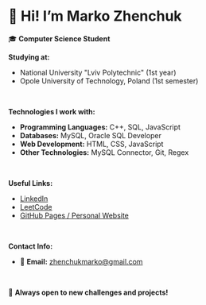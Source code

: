 # 👋 Hi! I’m Marko Zhenchuk  

🎓 **Computer Science Student**  

**Studying at:**  
- National University "Lviv Polytechnic" (1st year)  
- Opole University of Technology, Poland (1st semester)  

<br>

**Technologies I work with:**  
- **Programming Languages:** C++, SQL, JavaScript  
- **Databases:** MySQL, Oracle SQL Developer  
- **Web Development:** HTML, CSS, JavaScript  
- **Other Technologies:** MySQL Connector, Git, Regex  

<br>

**Useful Links:**  
- [LinkedIn](https://www.linkedin.com/in/marko-zhenchuk-812726357/)  
- [LeetCode](https://leetcode.com/u/Marko_Zh/)  
- [GitHub Pages / Personal Website](https://marko-programmer.github.io/cv/index_en.html)  

<br>

**Contact Info:**  
- 📧 **Email:** [zhenchukmarko@gmail.com](mailto:zhenchukmarko@gmail.com)  

<br>

🚀 **Always open to new challenges and projects!**
